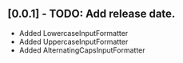 ## [0.0.1] - TODO: Add release date.

* Added LowercaseInputFormatter
* Added UppercaseInputFormatter
* Added AlternatingCapsInputFormatter
